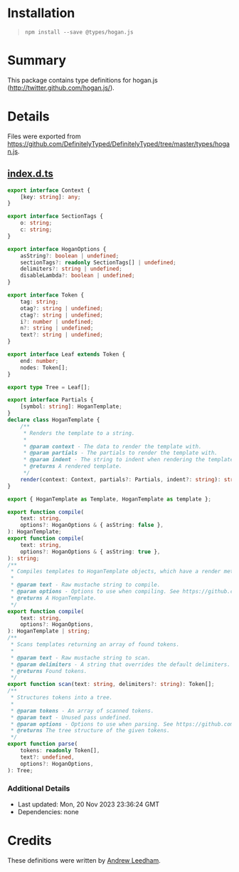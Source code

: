 # Installation
> `npm install --save @types/hogan.js`

# Summary
This package contains type definitions for hogan.js (http://twitter.github.com/hogan.js/).

# Details
Files were exported from https://github.com/DefinitelyTyped/DefinitelyTyped/tree/master/types/hogan.js.
## [index.d.ts](https://github.com/DefinitelyTyped/DefinitelyTyped/tree/master/types/hogan.js/index.d.ts)
````ts
export interface Context {
    [key: string]: any;
}

export interface SectionTags {
    o: string;
    c: string;
}

export interface HoganOptions {
    asString?: boolean | undefined;
    sectionTags?: readonly SectionTags[] | undefined;
    delimiters?: string | undefined;
    disableLambda?: boolean | undefined;
}

export interface Token {
    tag: string;
    otag?: string | undefined;
    ctag?: string | undefined;
    i?: number | undefined;
    n?: string | undefined;
    text?: string | undefined;
}

export interface Leaf extends Token {
    end: number;
    nodes: Token[];
}

export type Tree = Leaf[];

export interface Partials {
    [symbol: string]: HoganTemplate;
}
declare class HoganTemplate {
    /**
     * Renders the template to a string.
     *
     * @param context - The data to render the template with.
     * @param partials - The partials to render the template with.
     * @param indent - The string to indent when rendering the template.
     * @returns A rendered template.
     */
    render(context: Context, partials?: Partials, indent?: string): string;
}

export { HoganTemplate as Template, HoganTemplate as template };

export function compile(
    text: string,
    options?: HoganOptions & { asString: false },
): HoganTemplate;
export function compile(
    text: string,
    options?: HoganOptions & { asString: true },
): string;
/**
 * Compiles templates to HoganTemplate objects, which have a render method.
 *
 * @param text - Raw mustache string to compile.
 * @param options - Options to use when compiling. See https://github.com/twitter/hogan.js#compilation-options.
 * @returns A HoganTemplate.
 */
export function compile(
    text: string,
    options?: HoganOptions,
): HoganTemplate | string;
/**
 * Scans templates returning an array of found tokens.
 *
 * @param text - Raw mustache string to scan.
 * @param delimiters - A string that overrides the default delimiters. Example: "<% %>".
 * @returns Found tokens.
 */
export function scan(text: string, delimiters?: string): Token[];
/**
 * Structures tokens into a tree.
 *
 * @param tokens - An array of scanned tokens.
 * @param text - Unused pass undefined.
 * @param options - Options to use when parsing. See https://github.com/twitter/hogan.js#compilation-options.
 * @returns The tree structure of the given tokens.
 */
export function parse(
    tokens: readonly Token[],
    text?: undefined,
    options?: HoganOptions,
): Tree;

````

### Additional Details
 * Last updated: Mon, 20 Nov 2023 23:36:24 GMT
 * Dependencies: none

# Credits
These definitions were written by [Andrew Leedham](https://github.com/AndrewLeedham).
